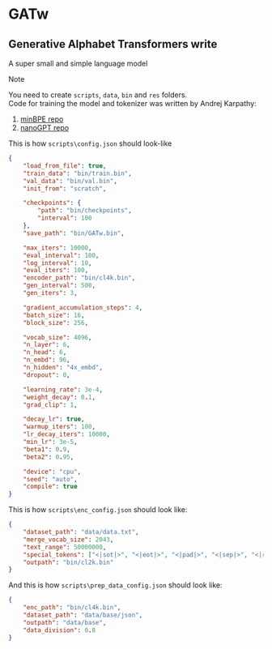 # GATw
## Generative Alphabet Transformers write
A super small and simple language model

> [!NOTE]
> You need to create `scripts`, `data`, `bin` and `res` folders.<br>
> Code for training the model and tokenizer was written by Andrej Karpathy:<br>
> 1. [minBPE repo](https://github.com/karpathy/minbpe/)<br>
> 2. [nanoGPT repo](https://github.com/karpathy/nanoGPT/)

This is how `scripts\config.json` should look-like

```json
{
	"load_from_file": true,
	"train_data": "bin/train.bin",
	"val_data": "bin/val.bin",
	"init_from": "scratch",

	"checkpoints": {
		"path": "bin/checkpoints",
		"interval": 100
	},
	"save_path": "bin/GATw.bin",

	"max_iters": 10000,
	"eval_interval": 100,
	"log_interval": 10,
	"eval_iters": 100,
	"encoder_path": "bin/cl4k.bin",
	"gen_interval": 500,
	"gen_iters": 3,

	"gradient_accumulation_steps": 4,
	"batch_size": 16,
	"block_size": 256,

	"vocab_size": 4096,
	"n_layer": 6,
	"n_head": 6,
	"n_embd": 96,
	"n_hidden": "4x_embd",
	"dropout": 0,

	"learning_rate": 3e-4,
	"weight_decay": 0.1,
	"grad_clip": 1,

	"decay_lr": true,
	"warmup_iters": 100,
	"lr_decay_iters": 10000,
	"min_lr": 3e-5,
	"beta1": 0.9,
	"beta2": 0.95,

	"device": "cpu",
	"seed": "auto",
	"compile": true
}
```


This is how `scripts\enc_config.json` should look like:
```json
{
	"dataset_path": "data/data.txt",
	"merge_vocab_size": 2043,
	"text_range": 50000000,
	"special_tokens": ["<|sot|>", "<|eot|>", "<|pad|>", "<|sep|>", "<|reason|>"],
	"outpath": "bin/cl2k.bin"
}
```


And this is how `scripts\prep_data_config.json` should look like:
```json
{
	"enc_path": "bin/cl4k.bin",
	"dataset_path": "data/base/json",
	"outpath": "data/base",
	"data_division": 0.8
}
```

